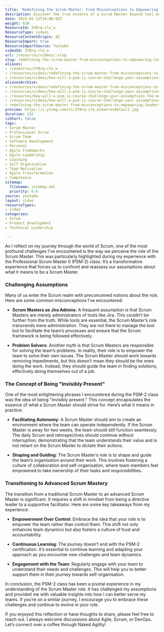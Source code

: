 ```yaml
---
title: 'Redefining the Scrum Master: From Misconceptions to Empowering Leadership'
description: Discover the true essence of a Scrum Master beyond tool management. Learn how to empower teams and embrace continuous growth in your Agile journey!
date: 2023-05-12T14:00:02Z
weight: 610
ResourceId: 3YBrq-cle_w
ResourceType: videos
ResourceContentOrigin: AI
ResourceImport: true
ResourceImportSource: Youtube
videoId: 3YBrq-cle_w
url: /resources/videos/:slug
slug: redefining-the-scrum-master-from-misconceptions-to-empowering-leadership
aliases:
- /resources/3YBrq-cle_w
- /resources/videos/redefining-the-scrum-master-from-misconceptions-to-empowering-leadership
- /resources/videos/how-will-a-psm-ii-course-challenge-your-assumptions-the-most
aliasesArchive:
- /resources/videos/redefining-the-scrum-master-from-misconceptions-to-empowering-leadership
- /resources/videos/how-will-a-psm-ii-course-challenge-your-assumptions-the-most-
- /resources/how-will-a-psm-ii-course-challenge-your-assumptions-the-most-
- /resources/videos/how-will-a-psm-ii-course-challenge-your-assumptions-the-most
- redefining-the-scrum-master-from-misconceptions-to-empowering-leadership
preview: https://i.ytimg.com/vi/3YBrq-cle_w/maxresdefault.jpg
duration: 132
isShort: false
tags:
- Scrum Master
- Professional Scrum
- Scrum Team
- Software Development
- Personal
- Agile Frameworks
- Agile Leadership
- Coaching
- Self Organisation
- Team Motivation
- Agile Transformation
- Competence
sitemap:
  filename: sitemap.xml
  priority: 0.6
source: youtube
layout: video
resourceTypes:
- video
categories:
- Scrum
- Product Development
- Technical Leadership

---
```

As I reflect on my journey through the world of Scrum, one of the most profound challenges I've encountered is the way we perceive the role of the Scrum Master. This was particularly highlighted during my experience with the Professional Scrum Master II (PSM-2) class. It’s a transformative experience that forces us to confront and reassess our assumptions about what it means to be a Scrum Master.

### Challenging Assumptions

Many of us enter the Scrum realm with preconceived notions about the role. Here are some common misconceptions I’ve encountered:

- **Scrum Masters as Jira Admins**: A frequent assumption is that Scrum Masters are merely administrators of tools like Jira. This couldn’t be further from the truth. While tools are essential, the Scrum Master’s role transcends mere administration. They are not there to manage the tool but to facilitate the team’s processes and ensure that the Scrum framework is being followed effectively.

- **Problem Solvers**: Another myth is that Scrum Masters are responsible for solving the team’s problems. In reality, their role is to empower the team to solve their own issues. The Scrum Master should work towards removing impediments, but this doesn’t mean they should be the ones doing the work. Instead, they should guide the team in finding solutions, effectively doing themselves out of a job.

### The Concept of Being "Invisibly Present"

One of the most enlightening phrases I encountered during the PSM-2 class was the idea of being "invisibly present." This concept encapsulates the essence of what a Scrum Master should strive for. Here’s what it means in practice:

- **Facilitating Autonomy**: A Scrum Master should aim to create an environment where the team can operate independently. If the Scrum Master is away for two weeks, the team should still function seamlessly. The daily Scrum and retrospectives should continue without interruption, demonstrating that the team understands their value and is not reliant on the Scrum Master to dictate their actions.

- **Shaping and Guiding**: The Scrum Master’s role is to shape and guide the team’s organisation around their work. This involves fostering a culture of collaboration and self-organisation, where team members feel empowered to take ownership of their tasks and responsibilities.

### Transitioning to Advanced Scrum Mastery

The transition from a traditional Scrum Master to an advanced Scrum Master is significant. It requires a shift in mindset from being a directive leader to a supportive facilitator. Here are some key takeaways from my experience:

- **Empowerment Over Control**: Embrace the idea that your role is to empower the team rather than control them. This shift not only enhances team dynamics but also fosters a culture of trust and accountability.

- **Continuous Learning**: The journey doesn’t end with the PSM-2 certification. It’s essential to continue learning and adapting your approach as you encounter new challenges and team dynamics.

- **Engagement with the Team**: Regularly engage with your team to understand their needs and challenges. This will help you to better support them in their journey towards self-organisation.

In conclusion, the PSM-2 class has been a pivotal experience in my understanding of the Scrum Master role. It has challenged my assumptions and provided me with valuable insights into how I can better serve my teams. If you’re on a similar journey, I encourage you to embrace these challenges and continue to evolve in your role. 

If you enjoyed this reflection or have thoughts to share, please feel free to reach out. I always welcome discussions about Agile, Scrum, or DevOps. Let’s connect over a coffee through Naked Agility!
